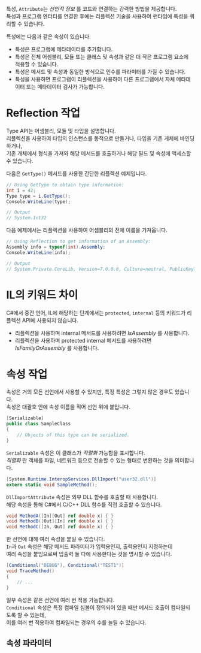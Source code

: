 특성, `Attribute`는 _선언적 정보_ 를 코드와 연결하는 강력한 방법을 제공합니다.       
특성과 프로그램 엔터티를 연결한 후에는 리플렉션 기술을 사용하여 런타임에 특성을 쿼리할 수 있습니다.          

특성에는 다음과 같은 속성이 있습니다.               
- 특성은 프로그램에 메타데이터를 추가합니다.
- 특성은 전체 어셈블리, 모듈 또는 클래스 및 속성과 같은 더 작은 프로그램 요소에 적용할 수 있습니다.
- 특성은 메서드 및 속성과 동일한 방식으로 인수를 파라미터를 가질 수 있습니다.
- 특성을 사용하면 프로그램이 리플렉션을 사용하여 다른 프로그램에서 자체 메타데이터 또는 메타데이터 검사가 가능합니다.

# Reflection 작업
Type API는 어셈블리, 모듈 및 타입을 설명합니다.         
리플렉션을 사용하여 타입의 인스턴스를 동적으로 만들거나, 타입을 기존 게체에 바인딩하거나,            
기존 개체에서 형식을 가져와 해당 메서드를 호출하거나 해당 필드 및 속성에 액세스할 수 있습니다.       

다음은 `GetType()` 메서드를 사용한 간단한 리플렉션 예제입니다.       
```cs
// Using GetType to obtain type information:
int i = 42;
Type type = i.GetType();
Console.WriteLine(type);

// Output
// System.Int32
```

다음 예제에서는 리플렉션을 사용하여 어셈블리의 전체 이름을 가져옵니다.
```cs
// Using Reflection to get information of an Assembly:
Assembly info = typeof(int).Assembly;
Console.WriteLine(info);

// Output
// System.Private.CoreLib, Version=7.0.0.0, Culture=neutral, PublicKeyToken=7cec85d7bea7798e
```

# IL의 키워드 차이
C#에서 중간 언어, IL에 해당하는 단계에서는 `protected`, `internal` 등의 키워드가 리플렉션 API에 사용되지 않습니다.        

- 리플렉션을 사용하며 internal 메서드를 사용하려면 _IsAssembly_ 를 사용합니다.
- 리플렉션을 사용하며 protected internal 메서드를 사용하려면 _IsFamilyOrAssembly_ 를 사용합니다.

# 속성 작업
속성은 거의 모든 선언에서 사용할 수 있지만, 특정 특성은 그렇지 않은 경우도 있습니다.        
속성은 대괄호 안에 속성 이름을 적어 선언 위에 붙입니다.      

```cs
[Serializable]
public class SampleClass
{
    // Objects of this type can be serialized.
}
```
`Serializable` 속성은 이 클래스가 _직렬화_ 가능함을 표시합니다.                
_직렬화_ 란 객체를 파일, 네트워크 등으로 전송할 수 있는 형태로 변환하는 것을 의미합니다.              

```cs
[System.Runtime.InteropServices.DllImport("user32.dll")]
extern static void SampleMethod();
```
`DllImportAttribute` 속성은 외부 DLL 함수를 호출할 때 사용합니다.         
해당 속성을 통해 C#에서 C/C++ DLL 함수를 직접 호출할 수 있습니다.        

```cs
void MethodA([In][Out] ref double x) { }
void MethodB([Out][In] ref double x) { }
void MethodC([In, Out] ref double x) { }
```
한 선언에 대해 여러 속성을 붙일 수 있습니다.         
`In`과 `Out` 속성은 해당 메서드 파라미터가 입력용인지, 출력용인지 지정하는데                     
여러 속성을 붙임으로써 입출력 둘 다에 사용한다는 것을 명시할 수 있습니다.        

```cs
[Conditional("DEBUG"), Conditional("TEST1")]
void TraceMethod()
{
    // ...
}
```
일부 속성은 같은 선언에 여러 번 적용 가능합니다.        
`Conditional` 속성은 특정 컴파일 심볼이 정의되어 있을 때만 메서드 호출이 컴파일되도록 할 수 있는데,       
이를 여러 번 적용하여 컴파일되는 경우의 수를 늘릴 수 있습니다.          

## 속성 파라미터
